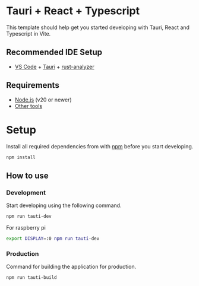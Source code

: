 # Tauri + React + Typescript

This template should help get you started developing with Tauri, React and Typescript in Vite.

## Recommended IDE Setup

- [VS Code](https://code.visualstudio.com/) + [Tauri](https://marketplace.visualstudio.com/items?itemName=tauri-apps.tauri-vscode) + [rust-analyzer](https://marketplace.visualstudio.com/items?itemName=rust-lang.rust-analyzer)

## **Requirements**

- [Node.js](https://nodejs.org/) (v20 or newer)
- [Other tools](https://tauri.app/v1/guides/getting-started/prerequisites)

# **Setup**

Install all required dependencies from with [npm](https://www.npmjs.com/) before you start developing.

```sh
npm install
```

## **How to use**

### Development

Start developing using the following command.

```sh
npm run tauti-dev
```

For raspberry pi

```sh
export DISPLAY=:0 npm run tauti-dev

```
### Production

Command for building the application for production.
```sh
npm run tauti-build
```